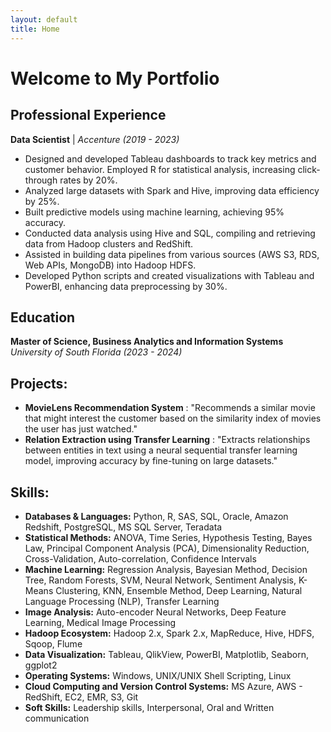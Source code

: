 ```yaml
---
layout: default
title: Home
---
```

# Welcome to My Portfolio

## Professional Experience
<p><strong>Data Scientist</strong> | <em>Accenture (2019 - 2023)</em></p>
<ul>
  <li>Designed and developed Tableau dashboards to track key metrics and customer behavior. Employed R for statistical analysis, increasing click-through rates by 20%.</li>
  <li>Analyzed large datasets with Spark and Hive, improving data efficiency by 25%.</li>
  <li>Built predictive models using machine learning, achieving 95% accuracy.</li>
  <li>Conducted data analysis using Hive and SQL, compiling and retrieving data from Hadoop clusters and RedShift.</li>
  <li>Assisted in building data pipelines from various sources (AWS S3, RDS, Web APIs, MongoDB) into Hadoop HDFS.</li>
  <li>Developed Python scripts and created visualizations with Tableau and PowerBI, enhancing data preprocessing by 30%.</li>
</ul>

## Education
<p><strong>Master of Science, Business Analytics and Information Systems</strong> <br> <em>University of South Florida (2023 - 2024)</em></p>

## Projects:
  - **MovieLens Recommendation System**
    : "Recommends a similar movie that might interest the customer based on the similarity index of movies the user has just watched."
    <br>
  - **Relation Extraction using Transfer Learning**
    : "Extracts relationships between entities in text using a neural sequential transfer learning model, improving accuracy by fine-tuning on large datasets."

## Skills:
  - **Databases & Languages:** Python, R, SAS, SQL, Oracle, Amazon Redshift, PostgreSQL, MS SQL Server, Teradata
  - **Statistical Methods:** ANOVA, Time Series, Hypothesis Testing, Bayes Law, Principal Component Analysis (PCA), Dimensionality Reduction, Cross-Validation, Auto-correlation, Confidence Intervals
  - **Machine Learning:** Regression Analysis, Bayesian Method, Decision Tree, Random Forests, SVM, Neural Network, Sentiment Analysis, K-Means Clustering, KNN, Ensemble Method, Deep Learning, Natural Language Processing (NLP), Transfer Learning
  - **Image Analysis:** Auto-encoder Neural Networks, Deep Feature Learning, Medical Image Processing
  - **Hadoop Ecosystem:** Hadoop 2.x, Spark 2.x, MapReduce, Hive, HDFS, Sqoop, Flume
  - **Data Visualization:** Tableau, QlikView, PowerBI, Matplotlib, Seaborn, ggplot2
  - **Operating Systems:** Windows, UNIX/UNIX Shell Scripting, Linux
  - **Cloud Computing and Version Control Systems:** MS Azure, AWS - RedShift, EC2, EMR, S3, Git
  - **Soft Skills:** Leadership skills, Interpersonal, Oral and Written communication

